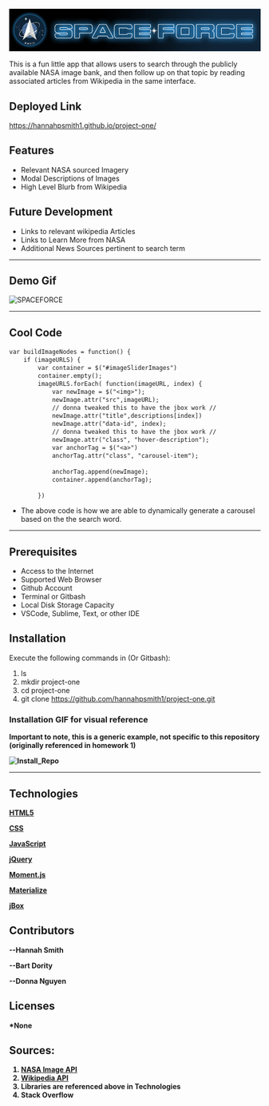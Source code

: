 ![Spaceforce](/assets/logo4.jpg)

This is a fun little app that allows users to search through the publicly available NASA image bank, and then follow up on that topic by reading associated articles from Wikipedia in the same interface.

## Deployed Link
https://hannahpsmith1.github.io/project-one/

##

## Features
- Relevant NASA sourced Imagery 
- Modal Descriptions of Images
- High Level Blurb from Wikipedia


## Future Development 
- Links to relevant wikipedia Articles 
- Links to Learn More from NASA 
- Additional News Sources pertinent to search term 

---

## Demo Gif

![SPACEFORCE](https://user-images.githubusercontent.com/59800839/86660967-1539bf00-bfa0-11ea-9ab8-2245a9508c5a.gif)

---

## Cool Code 
```
var buildImageNodes = function() {
    if (imageURLS) {
        var container = $("#imageSliderImages")
        container.empty();
        imageURLS.forEach( function(imageURL, index) {
            var newImage = $("<img>");
            newImage.attr("src",imageURL);
            // donna tweaked this to have the jbox work //
            newImage.attr("title",descriptions[index])
            newImage.attr("data-id", index);
            // donna tweaked this to have the jbox work //
            newImage.attr("class", "hover-description");
            var anchorTag = $("<a>")
            anchorTag.attr("class", "carousel-item");
            
            anchorTag.append(newImage);
            container.append(anchorTag);
            
        })

```

- The above code is how we are able to dynamically generate a carousel based on the the search word. 

---

## Prerequisites
* Access to the Internet
* Supported Web Browser
* Github Account
* Terminal or Gitbash
* Local Disk Storage Capacity
* VSCode, Sublime, Text, or other IDE


## Installation
<p>Execute the following commands in  (Or Gitbash): 

1. ls 
2. mkdir project-one
3. cd project-one
4. git clone https://github.com/hannahpsmith1/project-one.git

### Installation GIF for visual reference
<b> Important to note, this is a generic example, not specific to this repository (originally referenced in homework 1)<b>

![Install_Repo](https://user-images.githubusercontent.com/59800839/84457296-2bf62b80-ac17-11ea-9da2-f61f7d13522f.gif)

---

## Technologies

[HTML5](https://developer.mozilla.org/en-US/docs/Web/HTML)

[CSS](https://developer.mozilla.org/en-US/docs/Web/CSS)

[JavaScript](https://www.javascript.com/)

[jQuery](https://jquery.com/)

[Moment.js](https://momentjs.com/)

[Materialize](https://materializecss.com/)

[jBox](https://stephanwagner.me/jBox)

## Contributors
--Hannah Smith

--Bart Dority

--Donna Nguyen

## Licenses 
*None

## Sources: 
1. [NASA Image API](https://api.nasa.gov/)
2. [Wikipedia API](https://www.mediawiki.org/wiki/API:Main_page)
3. Libraries are referenced above in Technologies
4. Stack Overflow 
